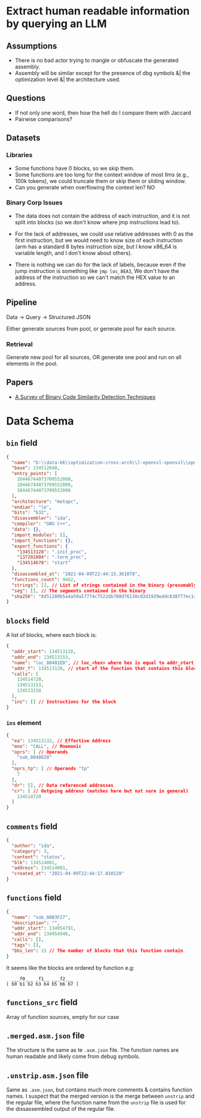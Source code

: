 # Extract human readable information by querying an LLM

## Assumptions

- There is no bad actor trying to mangle or obfuscate the generated assembly.
- Assembly will be similar except for the presence of dbg symbols &| the optimization level &| the architecture used.

## Questions

- If not only one word, then how the hell do I compare them with Jaccard
- Pairwise comparisons?

## Datasets

### Libraries

- Some functions have 0 blocks, so we skip them.
- Some functions are too long for the context window of most llms (e.g., 100k tokens), we could truncate them or skip them or sliding window.
- Can you generate when overflowing the context len? NO

### Binary Corp Issues

- The data does not contain the address of each instruction, and it is not split into blocks (so we don't know where jmp instructions lead to).

- For the lack of addresses, we could use relative addresses with 0 as the first instruction, but we would need to know size of each instruction
    (arm has a standard 8 bytes instruction size, but I know x86_64 is variable length, and I don't know about others).
- There is nothing we can do for the lack of labels, because even if the jump instruction is something like `jmp loc_8EA3`,
    We don't have the address of the instruction so we can't match the HEX value to an address.

## Pipeline

Data -> Query -> Structured JSON

Either generate sources from pool, or generate pool for each source.

### Retrieval

Generate new pool for all sources, OR generate one pool and run on all elements in the pool.


## Papers

- [A Survey of Binary Code Similarity Detection Techniques](https://www.mdpi.com/2079-9292/13/9/1715)

# Data Schema

## `bin` field
```json
{
  "name": "D:\\data-bk\\optimization-cross-arch\\l-openssl-openssl\\openssl-gcc32-g-O0.bin.tmp\\openssl-gcc32-g-O0.bin",
  "base": 134512640,
  "entry_points": [
    18446744073709552000,
    18446744073709552000,
    18446744073709552000
  ],
  "architecture": "metapc",
  "endian": "le",
  "bits": "b32",
  "disassembler": "ida",
  "compiler": "GNU C++",
  "data": {},
  "import_modules": [],
  "import_functions": {},
  "export_functions": {
    "134513128": ".init_proc",
    "137202804": ".term_proc",
    "134514678": "start"
  },
  "disassembled_at": "2021-04-09T22:44:15.361078",
  "functions_count": 9462,
  "strings": [], // List of strings contained in the binary (presumably obtained by running `strings` on the binary)
  "seg": [], // The segments contained in the binary
  "sha256": "8d51289b5a4a59a57774c7522db700d76130c02d1929eddc638f77ec14f56dd0"
}
```

## `blocks` field
A list of blocks, where each block is:
```json
{
  "addr_start": 134513128,
  "addr_end": 134513153,
  "name": "loc_80481E8", // loc_<hex> where hex is equal to addr_start
  "addr_f": 134513128, // start of the function that contains this block
  "calls": [
    134514720,
    134513153,
    134513158
  ],
  "ins": [] // Instructions for the block
}
```

### `ins` element

```json
{
  "ea": 134513132, // Effective Address
  "mne": "CALL", // Mnemonic
  "oprs": [ // Operands
    "sub_8048820"
  ],
  "oprs_tp": [ // Operands "tp"
    7
  ],
  "dr": [], // Data referenced addresses
  "cr": [ // Outgoing address (matches here but not sure in general)
    134514720
  ]
}
```

## `comments` field

```json
{
  "author": "ida",
  "category": 3,
  "content": "status",
  "blk": 134514001,
  "address": 134514001,
  "created_at": "2021-04-09T22:44:17.810120"
}
```

## `functions` field

```json
{
  "name": "sub_80B3F27",
  "description": "",
  "addr_start": 134954791,
  "addr_end": 134954946,
  "calls": [],
  "tags": [],
  "bbs_len": 15 // The number of blocks that this function contain
}
```

It seems like the blocks are ordered by function e.g:
```
  ___f0___ _f1__ ___f2___
[ b0 b1 b2 b3 b4 b5 b6 b7 ]
```

## `functions_src` field

Array of function sources, empty for our case

## `.merged.asm.json` file

The structure is the same as te `.asm.json` file. The function names are
human readable and likely come from debug symbols.

## `.unstrip.asm.json` file

Same as `.asm.json`, but contains much more comments & contains function names.
I suspect that the merged version is the merge between `unstrip` and the regular file, where
the function name from the `unstrip` file is used for the dissassembled output of the regular
file.

